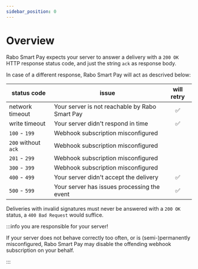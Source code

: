 ```yaml
---
sidebar_position: 0
---
```


# Overview
Rabo Smart Pay expects your server to answer a delivery with a `200 OK` HTTP response status code, and just the string
`ack` as response body.

In case of a different response, Rabo Smart Pay will act as descrived below:

| status code           | issue                                             | will retry    |
|-----------------------|---------------------------------------------------|:-------------:|
| network timeout       | Your server is not reachable by Rabo Smart Pay    | ✅            |
| write timeout         | Your server didn't respond in time                | ✅            |
| `100` - `199`         | Webhook subscription misconfigured                |               |
| `200` without `ack`   | Webhook subscription misconfigured                |               |
| `201` - `299`         | Webhook subscription misconfigured                |               |
| `300` - `399`         | Webhook subscription misconfigured                |               |
| `400` - `499`         | Your server didn't accept the delivery            | ✅            |
| `500` - `599`         | Your server has issues processing the event       | ✅            |

Deliveries with invalid signatures must never be answered with a `200 OK` status, a `400 Bad Request` would suffice.

:::info you are responsible for your server!

If your server does not behave correctly too often, or is (semi-)permanently misconfigured, Rabo Smart Pay may disable
the offending webhook subscription on your behalf.

:::
